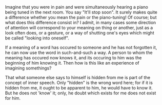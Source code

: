 Imagine that you were in pain and were simultaneously hearing a piano being tuned in the next room. You say "It'll stop soon". It surely makes quite a difference whether you mean the pain or the piano-tuning! Of course; but what does this difference consist in? I admit, in many cases some direction of attention will correspond to your meaning on thing or another, just as a look often does, or a gesture, or a way of shutting one's eyes which might be called "looking into oneself".

If a meaning of a word has occured to someone and he has not forgotten it, he can now use the word in such-and-such a way. A person to whom the meaning has occured now knows it, and its occuring to him was the beginning of him knowing it. Then how is this like an experience of imagining somethings?

That what someone else says to himself is hidden from me is part of the concept of inner speech. Only "hidden" is the wrong word here; for if it is hidden from me, it ought to be apparent to him, he would have to know it. But he does not 'know' it; only, he doubt which exists for me does not exist for him.